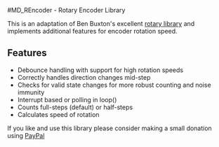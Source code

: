 #MD_REncoder - Rotary Encoder Library

This is an adaptation of Ben Buxton's excellent [rotary library](http://www.buxtronix.net/2011/10/rotary-encoders-done-properly.html) and implements additional features for encoder rotation speed.

## Features
* Debounce handling with support for high rotation speeds
* Correctly handles direction changes mid-step
* Checks for valid state changes for more robust counting and noise immunity
* Interrupt based or polling in loop()
* Counts full-steps (default) or half-steps
* Calculates speed of rotation

If you like and use this library please consider making a small donation using [PayPal](https://paypal.me/MajicDesigns/4USD)
